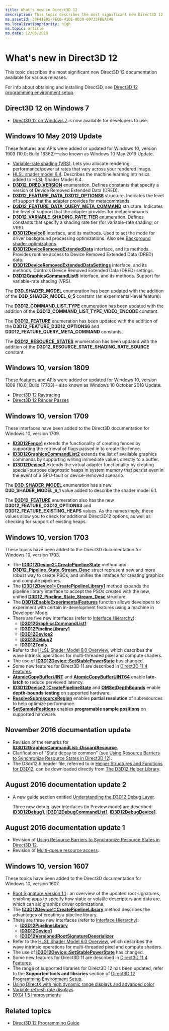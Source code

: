 ```yaml
---
title: What's new in Direct3D 12
description: This topic describes the most significant new Direct3D 12 documentation available for various releases.
ms.assetid: 38F41E05-FECB-41DE-8D30-09733FBEAC48
ms.localizationpriority: high
ms.topic: article
ms.date: 12/05/2019
---
```


# What's new in Direct3D 12

This topic describes the most significant new Direct3D 12 documentation available for various releases.

For info about obtaining and installing Direct3D, see [Direct3D 12 programming environment setup](./directx-12-programming-environment-set-up.md).

## Direct3D 12 on Windows 7

- [Direct3D 12 on Windows 7](https://devblogs.microsoft.com/directx/porting-directx-12-games-to-windows-7/) is now available for developers to use.

## Windows 10 May 2019 Update

These features and APIs were added or updated for Windows 10, version 1903 (10.0; Build 18362)&mdash;also known as Windows 10 May 2019 Update.

- [Variable-rate shading (VRS)](./vrs.md). Lets you allocate rendering performance/power at rates that vary across your rendered image.
- [HLSL shader model 6.4](../direct3dhlsl/hlsl-shader-model-6-4-features-for-direct3d-12.md). Describes the machine learning intrinsics added to HLSL Shader Model 6.4.
- [**D3D12_DRED_VERSION**](/windows/win32/api/d3d12/ne-d3d12-d3d12_dred_version) enumeration. Defines constants that specify a version of Device Removed Extended Data (DRED).
- [**D3D12_FEATURE_DATA_D3D12_OPTIONS6**](/windows/win32/api/d3d12/ns-d3d12-d3d12_feature_data_d3d12_options6) structure. Indicates the level of support that the adapter provides for metacommands.
- [**D3D12_FEATURE_DATA_QUERY_META_COMMAND**](/windows/win32/api/d3d12/ns-d3d12-d3d12_feature_data_query_meta_command) structure. Indicates the level of support that the adapter provides for metacommands.
- [**D3D12_VARIABLE_SHADING_RATE_TIER**](/windows/win32/api/d3d12/ne-d3d12-d3d12_variable_shading_rate_tier) enumeration. Defines constants that specify a shading rate tier (for variable-rate shading, or VRS).
- [**ID3D12Device6**](/windows/win32/api/d3d12/nn-d3d12-id3d12device6) interface, and its methods. Used to set the mode for driver background processing optimizations. Also see [Background shader optimizations](https://devblogs.microsoft.com/directx/background-shader-optimizations/).
- [**ID3D12DeviceRemovedExtendedData**](/windows/win32/api/d3d12/nn-d3d12-id3d12deviceremovedextendeddata) interface, and its methods. Provides runtime access to Device Removed Extended Data (DRED) data.
- [**ID3D12DeviceRemovedExtendedDataSettings**](/windows/win32/api/d3d12/nn-d3d12-id3d12deviceremovedextendeddatasettings) interface, and its methods. Controls Device Removed Extended Data (DRED) settings.
- [**D3D12GraphicsCommandList5**](/windows/win32/api/d3d12/nn-d3d12-id3d12graphicscommandlist5) interface, and its methods. Support for variable-rate shading (VRS).

The [**D3D_SHADER_MODEL**](/windows/win32/api/d3d12/ne-d3d12-d3d_shader_model) enumeration has been updated with the addition of the **D3D_SHADER_MODEL_6_5** constant (an experimental-level feature).

The [**D3D12_COMMAND_LIST_TYPE**](/windows/win32/api/d3d12/ne-d3d12-d3d12_command_list_type) enumeration has been updated with the addition of the **D3D12_COMMAND_LIST_TYPE_VIDEO_ENCODE** constant.

The [**D3D12_FEATURE**](/windows/win32/api/d3d12/ne-d3d12-d3d12_feature) enumeration has been updated with the addition of the **D3D12_FEATURE_D3D12_OPTIONS6** and **D3D12_FEATURE_QUERY_META_COMMAND** constants.

The [**D3D12_RESOURCE_STATES**](/windows/win32/api/d3d12/ne-d3d12-d3d12_resource_states) enumeration has been updated with the addition of the **D3D12_RESOURCE_STATE_SHADING_RATE_SOURCE** constant.

## Windows 10, version 1809

These features and APIs were added or updated for Windows 10, version 1809 (10.0; Build 17763)&mdash;also known as Windows 10 October 2018 Update.

- [Direct3D 12 Raytracing](./direct3d-12-raytracing.md)
- [Direct3D 12 Render Passes](./direct3d-12-render-passes.md)

## Windows 10, version 1709

These interfaces have been added to the Direct3D documentation for Windows 10, version 1709.

-   [**ID3D12Fence1**](/windows/win32/api/d3d12/nn-d3d12-id3d12fence1) extends the functionality of creating fences by supporting the retrieval of flags passed in to create the fence.
-   [**ID3D12GraphicsCommandList2**](/windows/win32/api/d3d12/nn-d3d12-id3d12graphicscommandlist2) extends the list of available graphics commands by supporting writing immediate values directly to a buffer.
-   [**ID3D12Device3**](/windows/win32/api/d3d12/nn-d3d12-id3d12device3) extends the virtual adapter functionality by creating special-purpose diagnostic heaps in system memory that persist even in the event of a GPU-fault or device-removed scenario.

The [**D3D\_SHADER\_MODEL**](/windows/win32/api/d3d12/ne-d3d12-d3d_shader_model) enumeration has a new **D3D\_SHADER\_MODEL\_6\_1** value added to describe the shader model 6.1.

The [**D3D12\_FEATURE**](/windows/win32/api/d3d12/ne-d3d12-d3d12_feature) enumeration also has the new **D3D12\_FEATURE\_D3D12\_OPTIONS3** and **D3D12\_FEATURE\_EXISTING\_HEAPS** values. As the names imply, these values allow you to check for additional Direct3D12 options, as well as checking for support of existing heaps.

## Windows 10, version 1703

These topics have been added to the Direct3D documentation for Windows 10, version 1703.

-   The [**ID3D12Device2::CreatePipelineState**](/windows/win32/api/d3d12/nf-d3d12-id3d12device2-createpipelinestate) method and [**D3D12\_Pipeline\_State\_Stream\_Desc**](/windows/win32/api/d3d12/ns-d3d12-d3d12_pipeline_state_stream_desc) struct represent new and more robust way to create PSOs, and unifies the inteface for creating graphics and compute pipelines.
-   The [**ID3D12Device1::CreatePipelineLibrary1**](https://www.bing.com/search?q=**ID3D12Device1::CreatePipelineLibrary1**) method expands the pipeline library interface to accept the PSOs created with the new, unified [**D3D12\_Pipeline\_State\_Stream\_Desc**](/windows/win32/api/d3d12/ns-d3d12-d3d12_pipeline_state_stream_desc) structure.
-   The [**D3D12EnableExperimentalFeatures**](/windows/win32/api/d3d12/nf-d3d12-d3d12enableexperimentalfeatures) function allows developers to experiment with certain in-development features using a machine in Developer Mode.
-   There are five new interfaces (refer to [Interface Hierarchy](interface-hierarchy.md)):
    -   [**ID3D12GraphicsCommandList1**](/windows/win32/api/d3d12/nn-d3d12-id3d12graphicscommandlist1)
    -   [**ID3D12PipelineLibrary1**](/windows/win32/api/d3d12/nn-d3d12-id3d12pipelinelibrary1)
    -   [**ID3D12Device2**](/windows/win32/api/d3d12/nn-d3d12-id3d12device2)
    -   [**ID3D12Debug2**](/windows/win32/api/D3D12sdklayers/nn-d3d12sdklayers-id3d12debug2)
    -   [**ID3D12Tools**](/windows/win32/api/d3d12/nn-d3d12-id3d12tools)
-   Refer to the [HLSL Shader Model 6.0 Overview](../direct3dhlsl/hlsl-shader-model-6-0-features-for-direct3d-12.md), which describes the wave intrinsic operations for multi-threaded pixel and compute shaders.
-   The use of [**ID3D12Device::SetStablePowerState**](/windows/win32/api/d3d12/nf-d3d12-id3d12device-setstablepowerstate) has changed.
-   Some new features for Direct3D 11 are described in [Direct3D 11.4 Features](../direct3d11/direct3d-11-4-features.md).
-   [**AtomicCopyBufferUINT**](/windows/win32/api/d3d12/nf-d3d12-id3d12graphicscommandlist1-atomiccopybufferuint) and [**AtomicCopyBufferUINT64**](/windows/win32/api/d3d12/nf-d3d12-id3d12graphicscommandlist1-atomiccopybufferuint64) enable **late-latch** to reduce pervieved latency.
-   [**ID3D12Device2::CreatePipelineState**](/windows/win32/api/d3d12/nf-d3d12-id3d12device2-createpipelinestate) and [**OMSetDepthBounds**](/windows/win32/api/d3d12/nf-d3d12-id3d12graphicscommandlist1-omsetdepthbounds) enable **depth-bounds testing** on supported hardware.
-   [**ResolveSubresourceRegion**](/windows/win32/api/d3d12/nf-d3d12-id3d12graphicscommandlist1-resolvesubresourceregion) enables **partial resolution** of subresources to help optimize performance.
-   [**SetSamplePositions**](/windows/win32/api/d3d12/nf-d3d12-id3d12graphicscommandlist1-setsamplepositions) enables **programable sample positions** on supported hardware.

## November 2016 documentation update

-   Revision of the remarks for [**ID3D12GraphicsCommandList::DiscardResource**](/windows/win32/api/d3d12/nf-d3d12-id3d12graphicscommandlist-discardresource).
-   Clarification of "State decay to common" (see [Using Resource Barriers to Synchronize Resource States in Direct3D 12](using-resource-barriers-to-synchronize-resource-states-in-direct3d-12.md)).
-   The D3dx12.h header file, referred to in [Helper Structures and Functions for D3D12](helper-structures-and-functions-for-d3d12.md), can be downloaded directly from [The D3D12 Helper Library](https://github.com/microsoft/DirectX-Headers/blob/main/include/directx/d3dx12.h).

## August 2016 documentation update 2

-   A new guide section entitled [Understanding the D3D12 Debug Layer](understanding-the-d3d12-debug-layer.md).

    Three new debug layer interfaces (in Preview mode) are described: [**ID3D12Debug1**](/windows/win32/api/d3d12sdklayers/nn-d3d12sdklayers-id3d12debug1), [**ID3D12DebugCommandList1**](/windows/win32/api/d3d12sdklayers/nn-d3d12sdklayers-id3d12debugcommandlist1), [**ID3D12DebugDevice1**](/windows/win32/api/d3d12sdklayers/nn-d3d12sdklayers-id3d12debugdevice1).

## August 2016 documentation update 1

-   Revision of [Using Resource Barriers to Synchronize Resource States in Direct3D 12](using-resource-barriers-to-synchronize-resource-states-in-direct3d-12.md).
-   Revision of [Multi-queue resource access](./user-mode-heap-synchronization.md#multi-queue-resource-access).

## Windows 10, version 1607

These topics have been added to the Direct3D documentation for Windows 10, version 1607.

-   [Root Signature Version 1.1](root-signature-version-1-1.md) : an overview of the updated root signatures, enabling apps to specify how static or volatile descriptors and data are, which can aid graphics driver optimizations.
-   The [**ID3D12Device1::CreatePipelineLibrary**](/windows/win32/api/d3d12/nf-d3d12-id3d12device1-createpipelinelibrary) method describes the advantages of creating a pipeline library.
-   There are three new interfaces (refer to [Interface Hierarchy](interface-hierarchy.md)):
    -   [**ID3D12PipelineLibrary**](/windows/win32/api/d3d12/nn-d3d12-id3d12pipelinelibrary)
    -   [**ID3D12Device1**](/windows/win32/api/d3d12/nn-d3d12-id3d12device1)
    -   [**ID3D12VersionedRootSignatureDeserializer**](/windows/win32/api/d3d12/nn-d3d12-id3d12versionedrootsignaturedeserializer)
-   Refer to the [HLSL Shader Model 6.0 Overview](../direct3dhlsl/hlsl-shader-model-6-0-features-for-direct3d-12.md), which describes the wave intrinsic operations for multi-threaded pixel and compute shaders.
-   The use of [**ID3D12Device::SetStablePowerState**](/windows/win32/api/d3d12/nf-d3d12-id3d12device-setstablepowerstate) has changed.
-   Some new features for Direct3D 11 are described in [Direct3D 11.4 Features](../direct3d11/direct3d-11-4-features.md).
-   The range of supported libraries for Direct3D 12 has been updated, refer to the **Supported tools and libraries** section of [Direct3D 12 Programming Environment Setup](directx-12-programming-environment-set-up.md).
-   [Using DirectX with high dynamic range displays and advanced color](../direct3darticles/high-dynamic-range.md)
-   [Variable refresh rate displays](../direct3ddxgi/variable-refresh-rate-displays.md)
-   [DXGI 1.5 Improvements](../direct3ddxgi/dxgi-1-5-improvements.md)

## Related topics

* [Direct3D 12 Programming Guide](directx-12-programming-guide.md)